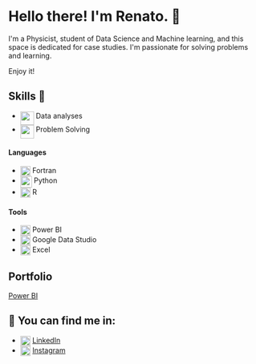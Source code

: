 # Hello there! I'm Renato. :wave:

I'm a Physicist, student of Data Science and Machine learning, and this space is dedicated for case studies. I'm passionate for solving problems and learning. 


Enjoy it!


## Skills :brain:
* <img align="top" height="27"  src="https://www.svgrepo.com/show/219397/analysis.svg"> Data analyses
* <img align="top" height="27"  src="http://getdrawings.com/free-icon/problem-solving-icon-66.png"> Problem Solving
#### Languages

* <img align="top" height="20"  src="https://upload.wikimedia.org/wikipedia/commons/thumb/b/b8/Fortran_logo.svg/255px-Fortran_logo.svg.png"> Fortran</img>
* <img align="top" height="23"  src="https://cdn.jsdelivr.net/gh/devicons/devicon/icons/python/python-original.svg"> Python 
* <img align="top" height="20"  src="https://cdn.jsdelivr.net/gh/devicons/devicon/icons/rstudio/rstudio-original.svg"> R

#### Tools
* <img align="top" height="20"  src="https://static.wikia.nocookie.net/logopedia/images/8/8c/Kisspng-power-bi-business-intelligence-microsoft-azure-mic-office-365-d-nieuwe-cloud-omgeving-dynamics-on-5be7b365088c80.991032501541911397035.png/revision/latest/scale-to-width-down/180?cb=20200213050332"> Power BI
* <img align="top" height="20"  src="https://iconape.com/wp-content/png_logo_vector/google-data-studio.png"> Google Data Studio
* <img align="top" height="20"  src="https://img.icons8.com/color/452/microsoft-excel-2019--v1.png"> Excel
 
 ## Portfolio
 [Power BI](https://github.com/Peixoto-R/Estudos_PowerBI)
 

## 📍 You can find me in:

* <img align="top" height="20"  src="https://www.pinclipart.com/picdir/big/364-3644236_social-media-platform-logo-hd-linkedin-square-clipart.png"> [LinkedIn](https://www.linkedin.com/in/renato-peixoto/) 
* <img align="top" height="20"  src="https://upload.wikimedia.org/wikipedia/commons/thumb/e/e7/Instagram_logo_2016.svg/132px-Instagram_logo_2016.svg.png" style="max-width:100%;"> [Instagram](https://www.instagram.com/peixoto_renato/) 
<!--
**Peixoto-R/Peixoto-R** is a ✨ _special_ ✨ repository because its `README.md` (this file) appears on your GitHub profile.

